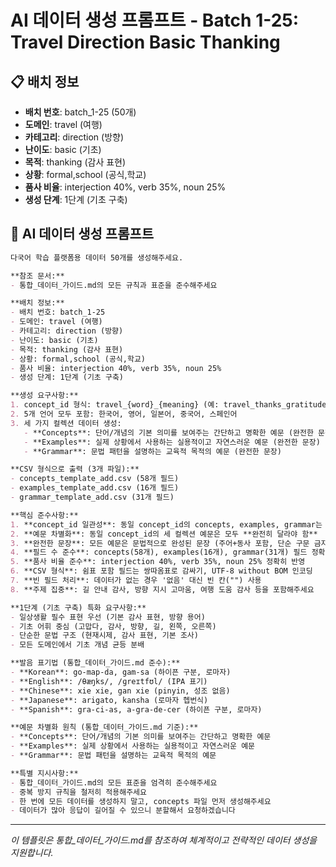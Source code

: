 # AI 데이터 생성 프롬프트 - Batch 1-25: Travel Direction Basic Thanking

## 📋 배치 정보
- **배치 번호**: batch_1-25 (50개)
- **도메인**: travel (여행)
- **카테고리**: direction (방향)
- **난이도**: basic (기초)
- **목적**: thanking (감사 표현)
- **상황**: formal,school (공식,학교)
- **품사 비율**: interjection 40%, verb 35%, noun 25%
- **생성 단계**: 1단계 (기초 구축)

## 🎯 AI 데이터 생성 프롬프트

```markdown
다국어 학습 플랫폼용 데이터 50개를 생성해주세요.

**참조 문서:**
- 통합_데이터_가이드.md의 모든 규칙과 표준을 준수해주세요

**배치 정보:**
- 배치 번호: batch_1-25
- 도메인: travel (여행)
- 카테고리: direction (방향)
- 난이도: basic (기초)
- 목적: thanking (감사 표현)
- 상황: formal,school (공식,학교)
- 품사 비율: interjection 40%, verb 35%, noun 25%
- 생성 단계: 1단계 (기초 구축)

**생성 요구사항:**
1. concept_id 형식: travel_{word}_{meaning} (예: travel_thanks_gratitude)
2. 5개 언어 모두 포함: 한국어, 영어, 일본어, 중국어, 스페인어
3. 세 가지 컬렉션 데이터 생성:
   - **Concepts**: 단어/개념의 기본 의미를 보여주는 간단하고 명확한 예문 (완전한 문장)
   - **Examples**: 실제 상황에서 사용하는 실용적이고 자연스러운 예문 (완전한 문장)
   - **Grammar**: 문법 패턴을 설명하는 교육적 목적의 예문 (완전한 문장)

**CSV 형식으로 출력 (3개 파일):**
- concepts_template_add.csv (58개 필드)
- examples_template_add.csv (16개 필드)
- grammar_template_add.csv (31개 필드)

**핵심 준수사항:**
1. **concept_id 일관성**: 동일 concept_id의 concepts, examples, grammar는 반드시 **같은 단어** 사용
2. **예문 차별화**: 동일 concept_id의 세 컬렉션 예문은 모두 **완전히 달라야 함**
3. **완전한 문장**: 모든 예문은 문법적으로 완성된 문장 (주어+동사 포함, 단순 구문 금지)
4. **필드 수 준수**: concepts(58개), examples(16개), grammar(31개) 필드 정확히 맞춤
5. **품사 비율 준수**: interjection 40%, verb 35%, noun 25% 정확히 반영
6. **CSV 형식**: 쉼표 포함 필드는 쌍따옴표로 감싸기, UTF-8 without BOM 인코딩
7. **빈 필드 처리**: 데이터가 없는 경우 '없음' 대신 빈 칸("") 사용
8. **주제 집중**: 길 안내 감사, 방향 지시 고마움, 여행 도움 감사 등을 포함해주세요

**1단계 (기초 구축) 특화 요구사항:**
- 일상생활 필수 표현 우선 (기본 감사 표현, 방향 용어)
- 기초 어휘 중심 (고맙다, 감사, 방향, 길, 왼쪽, 오른쪽)
- 단순한 문법 구조 (현재시제, 감사 표현, 기본 조사)
- 모든 도메인에서 기초 개념 균등 분배

**발음 표기법 (통합_데이터_가이드.md 준수):**
- **Korean**: go-map-da, gam-sa (하이픈 구분, 로마자)
- **English**: /θæŋks/, /ɡreɪtfʊl/ (IPA 표기)
- **Chinese**: xie xie, gan xie (pinyin, 성조 없음)
- **Japanese**: arigato, kansha (로마자 헵번식)
- **Spanish**: gra-ci-as, a-gra-de-cer (하이픈 구분, 로마자)

**예문 차별화 원칙 (통합_데이터_가이드.md 기준):**
- **Concepts**: 단어/개념의 기본 의미를 보여주는 간단하고 명확한 예문
- **Examples**: 실제 상황에서 사용하는 실용적이고 자연스러운 예문
- **Grammar**: 문법 패턴을 설명하는 교육적 목적의 예문

**특별 지시사항:**
- 통합_데이터_가이드.md의 모든 표준을 엄격히 준수해주세요
- 중복 방지 규칙을 철저히 적용해주세요
- 한 번에 모든 데이터를 생성하지 말고, concepts 파일 먼저 생성해주세요
- 데이터가 많아 응답이 길어질 수 있으니 분할해서 요청하겠습니다
```

---

_이 템플릿은 통합_데이터_가이드.md를 참조하여 체계적이고 전략적인 데이터 생성을 지원합니다._
